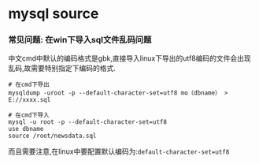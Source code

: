 mysql source
============


### 常见问题: 在win下导入sql文件乱码问题

中文cmd中默认的编码格式是gbk,直接导入linux下导出的utf8编码的文件会出现乱码,故需要特别指定下编码的格式.

```dos
# 在cmd下导出
mysqldump -uroot -p --default-character-set=utf8 mo（dbname） > E://xxxx.sql

# 在cmd下导入
mysql -u root -p --default-character-set=utf8 
use dbname 
source /root/newsdata.sql
```

而且需要注意,在linux中要配置默认编码为:`default-character-set=utf8`